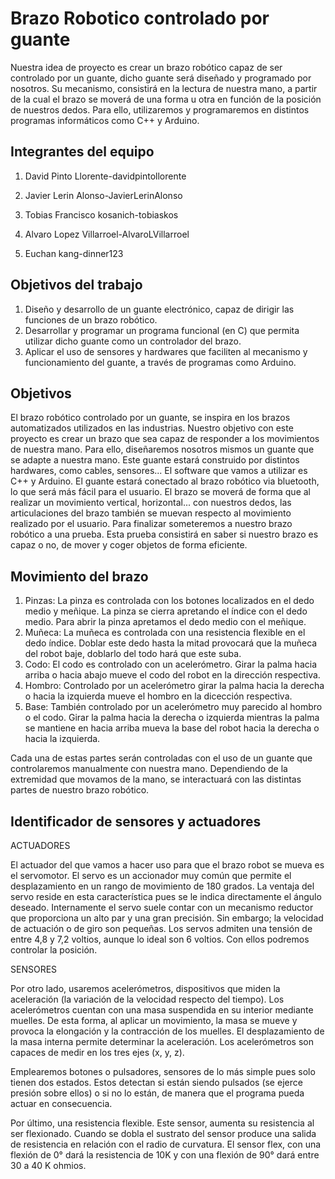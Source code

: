 # Brazo Robotico controlado por guante

Nuestra idea de proyecto es crear un brazo robótico capaz de ser controlado por un guante, dicho guante será diseñado y programado por nosotros. Su mecanismo, consistirá en la lectura de nuestra mano, a partir de la cual el brazo se moverá de una forma u otra en función de la posición de nuestros dedos. Para ello, utilizaremos y programaremos en distintos programas informáticos como C++ y Arduino.

## Integrantes del equipo

1. David Pinto Llorente-davidpintollorente 

2. Javier Lerin Alonso-JavierLerinAlonso

3. Tobias Francisco kosanich-tobiaskos

4. Alvaro Lopez Villarroel-AlvaroLVillarroel

5. Euchan kang-dinner123

## Objetivos del trabajo

1. Diseño y desarrollo de un guante electrónico, capaz de dirigir las funciones de un brazo robótico.
2. Desarrollar y programar un programa funcional (en C) que permita utilizar dicho guante como un controlador del brazo.
3. Aplicar el uso de sensores y hardwares que faciliten al mecanismo y funcionamiento del guante, a través de programas como Arduino.   

## Objetivos

El brazo robótico controlado por un guante, se inspira en los brazos automatizados utilizados en las industrias. Nuestro objetivo con este proyecto es crear un brazo que sea capaz de responder a los movimientos de nuestra mano. Para ello, diseñaremos nosotros mismos un guante que se adapte a nuestra mano. Este guante estará construido por distintos hardwares, como cables, sensores... El software que vamos a utilizar es C++ y Arduino. El guante estará conectado al brazo robótico via bluetooth, lo que será más fácil para el usuario. El brazo se moverá de forma que al realizar un movimiento vertical, horizontal... con nuestros dedos, las articulaciones del brazo también se muevan respecto al movimiento realizado por el usuario. Para finalizar someteremos a nuestro brazo robótico a una prueba. Esta prueba consistirá en saber si nuestro brazo es capaz o no, de mover y coger objetos de forma eficiente.

## Movimiento del brazo
1. Pinzas:
La pinza es controlada con los botones localizados en el dedo medio y meñique. La pinza se cierra apretando el índice con el dedo medio. Para abrir la pinza apretamos el dedo medio con el meñique.
2. Muñeca:
La muñeca es controlada con una resistencia flexible en el dedo índice. Doblar este dedo hasta la mitad provocará que la muñeca del robot baje, doblarlo del todo hará que este  suba.
3. Codo:
El codo es controlado con un acelerómetro. Girar la palma hacia arriba o hacia abajo mueve el codo del robot en la dirección respectiva.
4. Hombro:
Controlado por un acelerómetro girar la palma hacia la derecha o hacia la izquierda mueve el hombro en la dicección respectiva. 
5. Base:
También controlado por un acelerómetro muy parecido al hombro o el codo. Girar la palma hacia la derecha o izquierda mientras la palma se mantiene en hacia arriba mueva la base del robot hacia la derecha o hacia la izquierda. 

Cada una de estas partes serán controladas con el uso de un guante que controlaremos manualmente con nuestra mano.
Dependiendo de la extremidad que movamos de la mano, se interactuará con las distintas partes de nuestro brazo robótico.

## Identificador de sensores y actuadores

ACTUADORES

El actuador del que vamos a hacer uso para que el brazo robot se mueva es el servomotor. El servo es un accionador muy común que permite el desplazamiento en un rango de movimiento de 180 grados. La ventaja del servo reside en esta característica pues se le indica directamente el ángulo deseado. Internamente el servo suele contar con un mecanismo reductor que proporciona un alto par y una gran precisión. Sin embargo; la velocidad de actuación o de giro son pequeñas. Los servos admiten una tensión de entre 4,8 y 7,2 voltios, aunque lo ideal son 6 voltios. Con ellos podremos controlar la posición.

SENSORES

Por otro lado, usaremos acelerómetros, dispositivos que miden la aceleración (la variación de la velocidad respecto del tiempo). Los acelerómetros cuentan con una masa suspendida en su interior mediante muelles. De esta forma, al aplicar un movimiento, la masa se mueve y provoca la elongación y la contracción de los muelles. El desplazamiento de la masa interna permite determinar la aceleración. Los acelerómetros son capaces de medir en los tres ejes (x, y, z).

Emplearemos botones o pulsadores, sensores de lo más simple pues solo tienen dos estados. Estos detectan si están siendo pulsados (se ejerce presión sobre ellos) o si no lo están, de manera que el programa pueda actuar en consecuencia. 

Por último, una resistencia flexible. Este sensor, aumenta su resistencia al ser flexionado. Cuando se dobla el sustrato del sensor produce una salida de resistencia en relación con el radio de curvatura. El sensor flex, con una flexión de 0° dará la resistencia de 10K y con una flexión de 90° dará entre 30 a 40 K ohmios.
